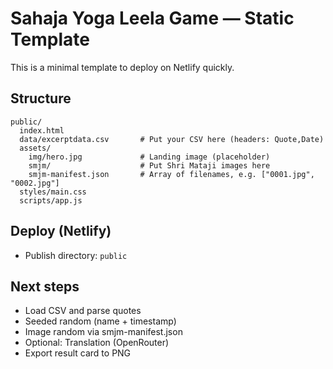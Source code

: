 
# Sahaja Yoga Leela Game — Static Template

This is a minimal template to deploy on Netlify quickly.

## Structure
```
public/
  index.html
  data/excerptdata.csv       # Put your CSV here (headers: Quote,Date)
  assets/
    img/hero.jpg             # Landing image (placeholder)
    smjm/                    # Put Shri Mataji images here
    smjm-manifest.json       # Array of filenames, e.g. ["0001.jpg", "0002.jpg"]
  styles/main.css
  scripts/app.js
```

## Deploy (Netlify)
- Publish directory: `public`

## Next steps
- Load CSV and parse quotes
- Seeded random (name + timestamp)
- Image random via smjm-manifest.json
- Optional: Translation (OpenRouter)
- Export result card to PNG
